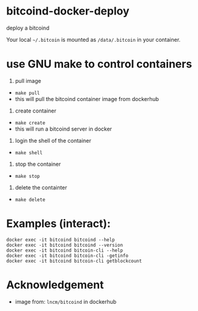 # bitcoind-docker-deploy
deploy a bitcoind

Your local `~/.bitcoin` is mounted as `/data/.bitcoin` in your container.

# use GNU make to control containers

1. pull image
  - `make pull`
  - this will pull the bitcoind container image from dockerhub
1. create container
  - `make create`
  - this will run a bitcoind server in docker
1. login the shell of the container
  - `make shell`
1. stop the container
  - `make stop`
1. delete the containter
  - `make delete`

# Examples (interact):

```shell
docker exec -it bitcoind bitcoind --help
docker exec -it bitcoind bitcoind --version
docker exec -it bitcoind bitcoin-cli --help
docker exec -it bitcoind bitcoin-cli -getinfo
docker exec -it bitcoind bitcoin-cli getblockcount
```


# Acknowledgement

- image from: `lncm/bitcoind` in dockerhub